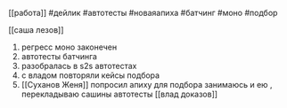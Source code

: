 [[работа]]  #дейлик #автотесты #новаяапиха 
#батчинг #моно #подбор 

[[саша лезов]] 
1) регресс моно законечен
2) автотесты батчинга
3) разобралась в s2s автотестах
4) с владом повторяли кейсы подбора
5) [[Суханов Женя]] попросил апиху для подбора занимаюсь и ею , перекладываю сашины автотесты
 [[влад доказов]]
